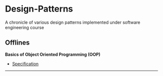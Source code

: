 # Design-Patterns
A chronicle of various design patterns implemented under software engineering course

## Offlines
 **Basics of Object Oriented Programming (OOP)** 
 - [Specification](/Offlines/Offline_1/Offline1_OOP.pdf)

<hr>